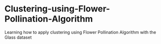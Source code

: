 # Clustering-using-Flower-Pollination-Algorithm
Learning how to apply clustering using Flower Pollination Algorithm with the Glass dataset 
